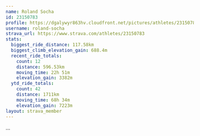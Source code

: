```yaml
---
name: Roland Socha
id: 23150783
profile: https://dgalywyr863hv.cloudfront.net/pictures/athletes/23150783/14745672/4/large.jpg
username: roland-socha
strava_url: https://www.strava.com/athletes/23150783
stats:
  biggest_ride_distance: 117.58km
  biggest_climb_elevation_gain: 688.4m
  recent_ride_totals:
    count: 12
    distance: 596.53km
    moving_time: 22h 51m
    elevation_gain: 3382m
  ytd_ride_totals:
    count: 42
    distance: 1711km
    moving_time: 68h 34m
    elevation_gain: 7223m
layout: strava_member
--- 
```

...
